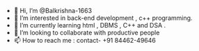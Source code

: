 - 👋 Hi, I’m @Balkrishna-1663
- 👀 I’m interested in back-end development , c++ programming. 
- 🌱 I’m currently learning html , DBMS , C++ and DSA . 
- 💞️ I’m looking to collaborate with productive people
- 📫 How to reach me : contact- +91 84462-49646

<!---
Balkrishna-1663/Balkrishna-1663 is a ✨ special ✨ repository because its `README.md` (this file) appears on your GitHub profile.
You can click the Preview link to take a look at your changes.
--->
